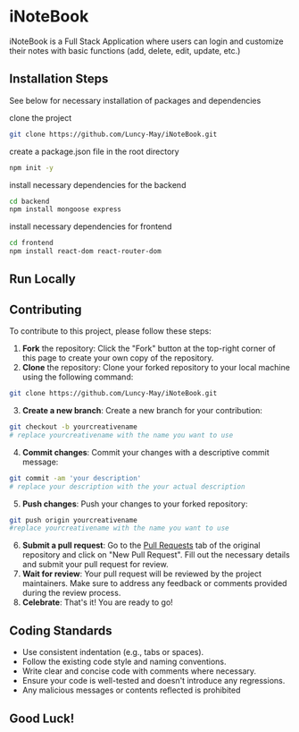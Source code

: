 # iNoteBook

iNoteBook is a Full Stack Application where users can login and customize their notes with basic functions (add, delete, edit, update, etc.)

## Installation Steps

See below for necessary installation of packages and dependencies

clone the project
```bash
git clone https://github.com/Luncy-May/iNoteBook.git 
```

create a package.json file in the root directory
```bash
npm init -y
```

install necessary dependencies for the backend
```bash
cd backend
npm install mongoose express
```

install necessary dependencies for frontend
```bash
cd frontend
npm install react-dom react-router-dom 
```

## Run Locally

## Contributing

To contribute to this project, please follow these steps:

1. **Fork** the repository: Click the "Fork" button at the top-right corner of this page to create your own copy of the repository.
2. **Clone** the repository: Clone your forked repository to your local machine using the following command:
```bash
git clone https://github.com/Luncy-May/iNoteBook.git 
```
3. **Create a new branch**: Create a new branch for your contribution:
```bash
git checkout -b yourcreativename
# replace yourcreativename with the name you want to use
```
4. **Commit changes**: Commit your changes with a descriptive commit message:
```bash
git commit -am 'your description'
# replace your description with the your actual description
```
5. **Push changes**: Push your changes to your forked repository:
```bash
git push origin yourcreativename
#replace yourcreativename with the name you want to use
```
6. **Submit a pull request**: Go to the [Pull Requests](../../pulls) tab of the original repository and click on "New Pull Request". Fill out the necessary details and submit your pull request for review.
7. **Wait for review**: Your pull request will be reviewed by the project maintainers. Make sure to address any feedback or comments provided during the review process.
8. **Celebrate**: That's it! You are ready to go! 

## Coding Standards 
- Use consistent indentation (e.g., tabs or spaces).
- Follow the existing code style and naming conventions.
- Write clear and concise code with comments where necessary.
- Ensure your code is well-tested and doesn't introduce any regressions.
- Any malicious messages or contents reflected is prohibited

## Good Luck!